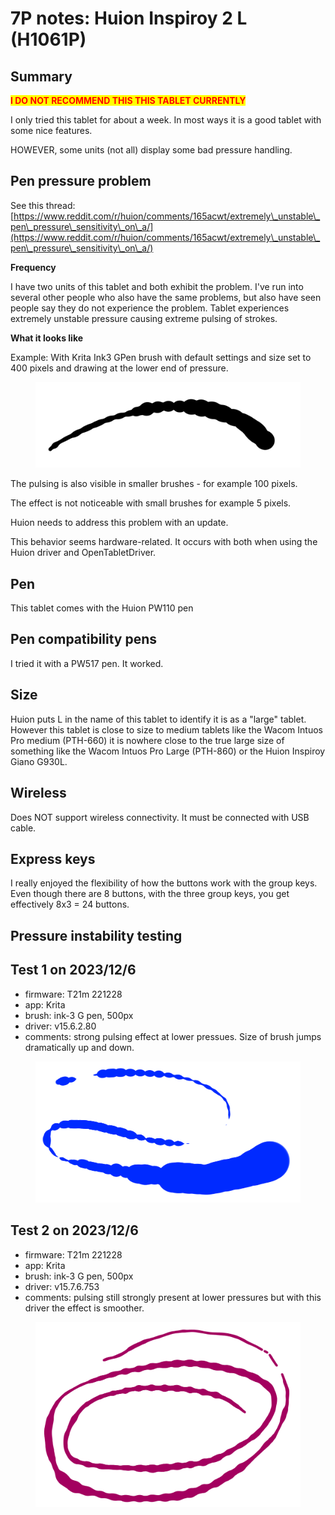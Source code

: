 # 7P notes: Huion Inspiroy 2 L (H1061P)

## **Summary**

<mark style="color:red;">**I DO NOT RECOMMEND THIS THIS TABLET CURRENTLY**</mark>

I only tried this tablet for about a week. In most ways it is a good tablet with some nice features.

HOWEVER, some units (not all) display some bad pressure handling.

## **Pen pressure problem**

See this thread: [https://www.reddit.com/r/huion/comments/165acwt/extremely\_unstable\_pen\_pressure\_sensitivity\_on\_a/](https://www.reddit.com/r/huion/comments/165acwt/extremely\_unstable\_pen\_pressure\_sensitivity\_on\_a/)

**Frequency**

I have two units of this tablet and both exhibit the problem. I've run into several other people who also have the same problems, but also have seen people say they do not experience the problem. Tablet experiences extremely unstable pressure causing extreme pulsing of strokes.&#x20;

**What it looks like**

Example: With Krita Ink3 GPen brush with default settings and size set to 400 pixels and drawing at the lower end of pressure.&#x20;

<figure><img src="../../../.gitbook/assets/image (383).png" alt=""><figcaption></figcaption></figure>

The pulsing is also visible in smaller brushes - for example 100 pixels.&#x20;

The effect is not noticeable with small brushes for example 5 pixels.

Huion needs to address this problem with an update.

This behavior seems hardware-related. It occurs with both when using the Huion driver and OpenTabletDriver.

## **Pen**

This tablet comes with the Huion PW110 pen

## **Pen compatibility pens**

I tried it with a PW517 pen. It worked.&#x20;

## **Size**

Huion puts L in the name of this tablet to identify it is as a "large" tablet. However this tablet is close to size to medium tablets like the Wacom Intuos Pro medium (PTH-660) it is nowhere close to the true large size of something like the Wacom Intuos Pro Large (PTH-860) or the Huion Inspiroy Giano G930L.

## **Wireless**

Does NOT support wireless connectivity. It must be connected with USB cable.

## **Express keys**

I really enjoyed the flexibility of how the buttons work with the group keys. Even though there are 8 buttons, with the three group keys, you get effectively 8x3 = 24 buttons.&#x20;

## Pressure instability testing

## Test 1 on 2023/12/6

* firmware: T21m 221228
* app: Krita
* brush: ink-3 G pen, 500px
* driver: v15.6.2.80
* comments: strong pulsing effect at lower pressues. Size of brush jumps dramatically up and down.

<figure><img src="../../../.gitbook/assets/image (1) (1) (1) (1) (1) (1) (1) (1) (1) (1) (1) (1) (1) (1) (1) (1) (1) (1) (1) (1) (1) (1) (1) (1) (1) (1) (1) (1) (1) (1) (1) (1) (1) (1) (1) (1).png" alt=""><figcaption></figcaption></figure>

## Test 2 on 2023/12/6

* firmware: T21m 221228
* app: Krita
* brush: ink-3 G pen, 500px
* driver: v15.7.6.753
* comments: pulsing still strongly present at lower pressures but with this driver the effect is smoother.

<figure><img src="../../../.gitbook/assets/image (2) (1) (1) (1) (1) (1) (1) (1) (1) (1) (1) (1) (1) (1) (1).png" alt=""><figcaption></figcaption></figure>

